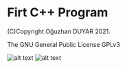 # Firt C++ Program

(C)Copyright Oğuzhan DUYAR 2021. 

The GNU General Public License GPLv3

![alt text](https://upload.wikimedia.org/wikipedia/commons/1/18/ISO_C%2B%2B_Logo.svg)
![alt text](https://www.gnu.org/graphics/gplv3-127x51.png)




